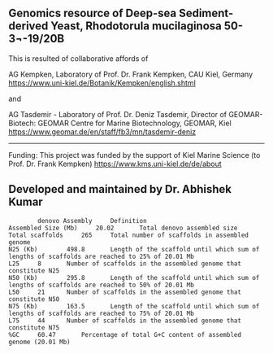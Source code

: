 Genomics resource of Deep-sea Sediment-derived Yeast, Rhodotorula mucilaginosa 50-3¬-19/20B
------------------------------
This is resulted of collaborative affords of 

AG Kempken, Laboratory of Prof. Dr. Frank Kempken, CAU Kiel, Germany
https://www.uni-kiel.de/Botanik/Kempken/english.shtml

and 

AG Tasdemir - Laboratory of Prof. Dr. Deniz Tasdemir, Director of GEOMAR-Biotech: GEOMAR Centre for Marine Biotechnology, GEOMAR, Kiel
https://www.geomar.de/en/staff/fb3/mn/tasdemir-deniz

---------------------------
Funding: This project was funded by the support of Kiel Marine Science (to Prof. Dr. Frank Kempken)
https://www.kms.uni-kiel.de/de/about



Developed and maintained by Dr. Abhishek Kumar
---------------------------------

			denovo Assembly		Definition
	Assembled Size (Mb)		20.02		Total denovo assembled size 
	Total scaffolds		265		Total number of scaffolds in assembled genome
	N25 (Kb)		498.8		Length of the scaffold until which sum of lengths of scaffolds are reached to 25% of 20.01 Mb
	L25		8		Number of scaffolds in the assembled genome that constitute N25
	N50 (Kb)		295.8		Length of the scaffold until which sum of lengths of scaffolds are reached to 50% of 20.01 Mb
	L50		21		Number of scaffolds in the assembled genome that constitute N50
	N75 (Kb)		163.5		Length of the scaffold until which sum of lengths of scaffolds are reached to 75% of 20.01 Mb
	L75		44		Number of scaffolds in the assembled genome that constitute N75
	%GC		60.47		Percentage of total G+C content of assembled genome (20.01 Mb)



